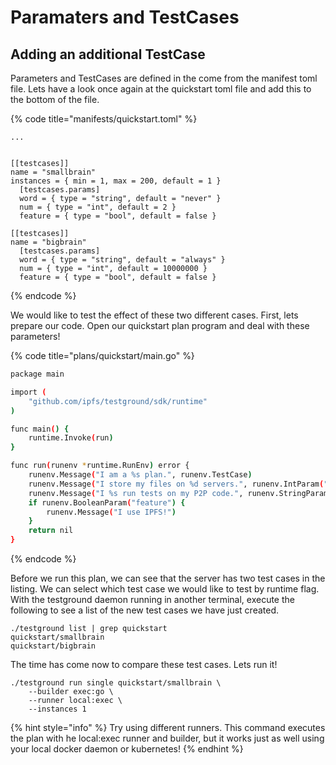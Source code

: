 # Paramaters and TestCases

## Adding an additional TestCase

Parameters and TestCases are defined in the come from the manifest toml file. Lets have a look once again at the quickstart toml file and add this to the bottom of the file. 

{% code title="manifests/quickstart.toml" %}
```
...


[[testcases]]
name = "smallbrain"
instances = { min = 1, max = 200, default = 1 }
  [testcases.params]
  word = { type = "string", default = "never" }
  num = { type = "int", default = 2 }
  feature = { type = "bool", default = false }

[[testcases]]
name = "bigbrain"
  [testcases.params]
  word = { type = "string", default = "always" }
  num = { type = "int", default = 10000000 }
  feature = { type = "bool", default = false }
```
{% endcode %}

We would like to test the effect of these two different cases. First, lets prepare our code. Open our quickstart plan program and deal with these parameters!

{% code title="plans/quickstart/main.go" %}
```bash
package main

import (
	"github.com/ipfs/testground/sdk/runtime"
)

func main() {
	runtime.Invoke(run)
}

func run(runenv *runtime.RunEnv) error {
	runenv.Message("I am a %s plan.", runenv.TestCase)
	runenv.Message("I store my files on %d servers.", runenv.IntParam("num"))
	runenv.Message("I %s run tests on my P2P code.", runenv.StringParam("word"))
	if runenv.BooleanParam("feature") {
		runenv.Message("I use IPFS!")
	}
	return nil
}

```
{% endcode %}

Before we run this plan, we can see that the server has two test cases in the listing. We can select which test case we would like to test by runtime flag. With the testground daemon running in another terminal, execute the following to see a list of the new test cases we have just created.

```text
./testground list | grep quickstart
quickstart/smallbrain
quickstart/bigbrain
```

The time has come now to compare these test cases. Lets run it!

```text
./testground run single quickstart/smallbrain \
    --builder exec:go \
    --runner local:exec \
    --instances 1
```

{% hint style="info" %}
Try using different runners. This command executes the plan with he local:exec runner and builder, but it works just as well using your local docker daemon or kubernetes!
{% endhint %}

